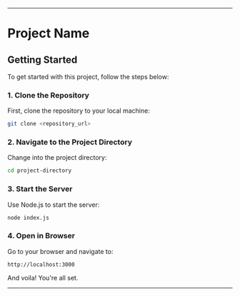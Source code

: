 

---

# Project Name

## Getting Started

To get started with this project, follow the steps below:

### 1. Clone the Repository

First, clone the repository to your local machine:

```bash
git clone <repository_url>
```

### 2. Navigate to the Project Directory

Change into the project directory:

```bash
cd project-directory
```

### 3. Start the Server

Use Node.js to start the server:

```bash
node index.js
```

### 4. Open in Browser

Go to your browser and navigate to:

```
http://localhost:3000
```

And voila! You're all set.

---


